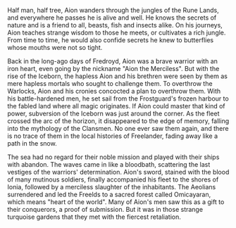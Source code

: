 Half man, half tree, Aion wanders through the jungles of the Rune Lands, and everywhere he passes he is alive and well. He knows the secrets of nature and is a friend to all, beasts, fish and insects alike. On his journeys, Aion teaches strange wisdom to those he meets, or cultivates a rich jungle. From time to time, he would also confide secrets he knew to butterflies whose mouths were not so tight.

Back in the long-ago days of Fredroyd, Aion was a brave warrior with an iron heart, even going by the nickname "Aion the Merciless". But with the rise of the Iceborn, the hapless Aion and his brethren were seen by them as mere hapless mortals who sought to challenge them. To overthrow the Warlocks, Aion and his cronies concocted a plan to overthrow them. With his battle-hardened men, he set sail from the Frostguard's frozen harbour to the fabled land where all magic originates. If Aion could master that kind of power, subversion of the Iceborn was just around the corner. As the fleet crossed the arc of the horizon, it disappeared to the edge of memory, falling into the mythology of the Clansmen. No one ever saw them again, and there is no trace of them in the local histories of Freelander, fading away like a path in the snow.

The sea had no regard for their noble mission and played with their ships with abandon. The waves came in like a bloodbath, scattering the last vestiges of the warriors' determination. Aion's sword, stained with the blood of many mutinous soldiers, finally accompanied his fleet to the shores of Ionia, followed by a merciless slaughter of the inhabitants. The Aeolians surrendered and led the Freelds to a sacred forest called Omicayaran, which means "heart of the world". Many of Aion's men saw this as a gift to their conquerors, a proof of submission. But it was in those strange turquoise gardens that they met with the fiercest retaliation.

